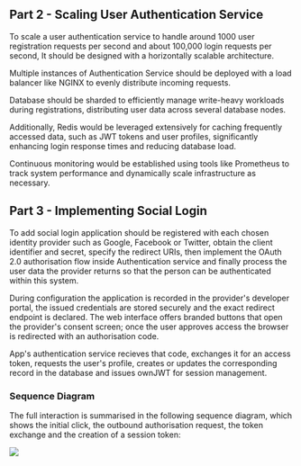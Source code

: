## Part 2 - Scaling User Authentication Service

To scale a user authentication service to handle around 1000 user registration requests per second and about 100,000 login requests per second, It should be designed with a horizontally scalable architecture. 

Multiple instances of Authentication Service should be deployed with a load balancer like NGINX to evenly distribute incoming requests. 

Database should be sharded to efficiently manage write-heavy workloads during registrations, distributing user data across several database nodes. 

Additionally, Redis would be leveraged extensively for caching frequently accessed data, such as JWT tokens and user profiles, significantly enhancing login response times and reducing database load. 

Continuous monitoring would be established using tools like Prometheus to track system performance and dynamically scale infrastructure as necessary.

## Part 3 - Implementing Social Login

To add social login application should be registered with each chosen identity provider such as Google, Facebook or Twitter, obtain the client identifier and secret, specify the redirect URIs, then implement the OAuth 2.0 authorisation flow inside Authentication service and finally process the user data the provider returns so that the person can be authenticated within this system.

During configuration the application is recorded in the provider's developer portal, the issued credentials are stored securely and the exact redirect endpoint is declared. The web interface offers branded buttons that open the provider's consent screen; once the user approves access the browser is redirected with an authorisation code. 

App's authentication service  recieves that code, exchanges it for an access token, requests the user's profile, creates or updates the corresponding record in the database and issues ownJWT for session management.

### Sequence Diagram

The full interaction is summarised in the following sequence diagram, which shows the initial click, the outbound authorisation request, the token exchange and the creation of a session token:

[![](https://img.plantuml.biz/plantuml/svg/RPBBJiCm44NtblmFewx88Yej3m52g5M11MA1-X1YQTaZi1hiC9xGtyTESPfMMJcPENDyxMGMM14ttvKKIhCds0GaAUfOjDhMoZ6CFdn3CA_h4QYGrfFsockhAdWZ_siDKalb5ocaI4Oe7z8atC7Pf815PVKMNlsdTLAaSkpcYOHC2vWt_0LB_6amy9wvByiZwAA8VMC9DGDxE4cHxNdp_kHb0K-Eu_E2qA3ZE1Uaw8ZoaFMgjyVEnaHjh8KtE9Zxke1dJpj5fWyUn9tt9dcv8GThlyNXIxWjyldRRmAFYjMWR7BUsNhWlp4pwTO95UDuKvkuxD4bQa-cWzjQegUTyULzFLvX2DPtMQMOeJFjB_C7)](https://editor.plantuml.com/uml/RPBBJiCm44NtblmFewx88Yej3m52g5M11MA1-X1YQTaZi1hiC9xGtyTESPfMMJcPENDyxMGMM14ttvKKIhCds0GaAUfOjDhMoZ6CFdn3CA_h4QYGrfFsockhAdWZ_siDKalb5ocaI4Oe7z8atC7Pf815PVKMNlsdTLAaSkpcYOHC2vWt_0LB_6amy9wvByiZwAA8VMC9DGDxE4cHxNdp_kHb0K-Eu_E2qA3ZE1Uaw8ZoaFMgjyVEnaHjh8KtE9Zxke1dJpj5fWyUn9tt9dcv8GThlyNXIxWjyldRRmAFYjMWR7BUsNhWlp4pwTO95UDuKvkuxD4bQa-cWzjQegUTyULzFLvX2DPtMQMOeJFjB_C7)
